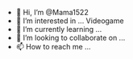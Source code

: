 


- 👋 Hi, I’m @Mama1522
- 👀 I’m interested in ... Videogame
- 🌱 I’m currently learning ...
- 💞️ I’m looking to collaborate on ...
- 📫 How to reach me ...

<!---
Mama1522/Mama1522 is a ✨ special ✨ repository because its `README.md` (this file) appears on your GitHub profile.
You can click the Preview link to take a look at your changes.
--->

